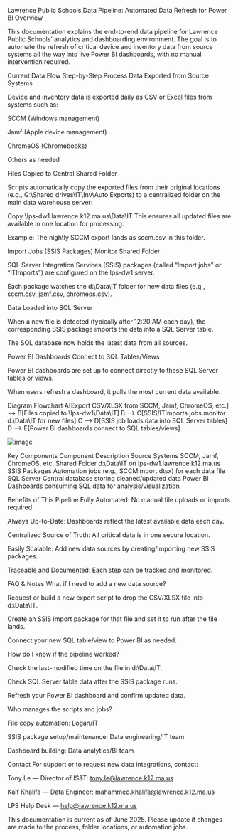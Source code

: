 Lawrence Public Schools Data Pipeline: Automated Data Refresh for Power BI
Overview

This documentation explains the end-to-end data pipeline for Lawrence Public Schools’ analytics and dashboarding environment. The goal is to automate the refresh of critical device and inventory data from source systems all the way into live Power BI dashboards, with no manual intervention required.

Current Data Flow
Step-by-Step Process
Data Exported from Source Systems

Device and inventory data is exported daily as CSV or Excel files from systems such as:

SCCM (Windows management)

Jamf (Apple device management)

ChromeOS (Chromebooks)

Others as needed

Files Copied to Central Shared Folder

Scripts automatically copy the exported files from their original locations (e.g., G:\Shared drives\IT\Inv\Auto Exports) to a centralized folder on the main data warehouse server:

Copy
\\lps-dw1.lawrence.k12.ma.us\Data\IT
This ensures all updated files are available in one location for processing.

Example: The nightly SCCM export lands as sccm.csv in this folder.

Import Jobs (SSIS Packages) Monitor Shared Folder

SQL Server Integration Services (SSIS) packages (called “Import jobs” or “ITImports”) are configured on the lps-dw1 server.

Each package watches the d:\Data\IT folder for new data files (e.g., sccm.csv, jamf.csv, chromeos.csv).

Data Loaded into SQL Server

When a new file is detected (typically after 12:20 AM each day), the corresponding SSIS package imports the data into a SQL Server table.

The SQL database now holds the latest data from all sources.

Power BI Dashboards Connect to SQL Tables/Views

Power BI dashboards are set up to connect directly to these SQL Server tables or views.

When users refresh a dashboard, it pulls the most current data available.

Diagram Flowchart
    A[Export CSV/XLSX from SCCM, Jamf, ChromeOS, etc.] --> B[Files copied to \\lps-dw1\Data\IT]
    B --> C[SSIS/ITImports jobs monitor d:\Data\IT for new files]
    C --> D[SSIS job loads data into SQL Server tables]
    D --> E[Power BI dashboards connect to SQL tables/views]

![image](https://github.com/user-attachments/assets/e043257a-bca9-4dcf-b1cc-fe2176cabb1d)
    
Key Components
Component	Description
Source Systems	SCCM, Jamf, ChromeOS, etc.
Shared Folder	d:\Data\IT on lps-dw1.lawrence.k12.ma.us
SSIS Packages	Automation jobs (e.g., SCCMImport.dtsx) for each data file
SQL Server	Central database storing cleaned/updated data
Power BI	Dashboards consuming SQL data for analysis/visualization

Benefits of This Pipeline
Fully Automated: No manual file uploads or imports required.

Always Up-to-Date: Dashboards reflect the latest available data each day.

Centralized Source of Truth: All critical data is in one secure location.

Easily Scalable: Add new data sources by creating/importing new SSIS packages.

Traceable and Documented: Each step can be tracked and monitored.

FAQ & Notes
What if I need to add a new data source?

Request or build a new export script to drop the CSV/XLSX file into d:\Data\IT.

Create an SSIS import package for that file and set it to run after the file lands.

Connect your new SQL table/view to Power BI as needed.

How do I know if the pipeline worked?

Check the last-modified time on the file in d:\Data\IT.

Check SQL Server table data after the SSIS package runs.

Refresh your Power BI dashboard and confirm updated data.

Who manages the scripts and jobs?

File copy automation: Logan/IT

SSIS package setup/maintenance: Data engineering/IT team

Dashboard building: Data analytics/BI team

Contact
For support or to request new data integrations, contact:

Tony Le — Director of IS&T: tony.le@lawrence.k12.ma.us

Kaif Khalifa — Data Engineer: mahammed.khalifa@lawrence.k12.ma.us

LPS Help Desk — help@lawrence.k12.ma.us

This documentation is current as of June 2025. Please update if changes are made to the process, folder locations, or automation jobs.
